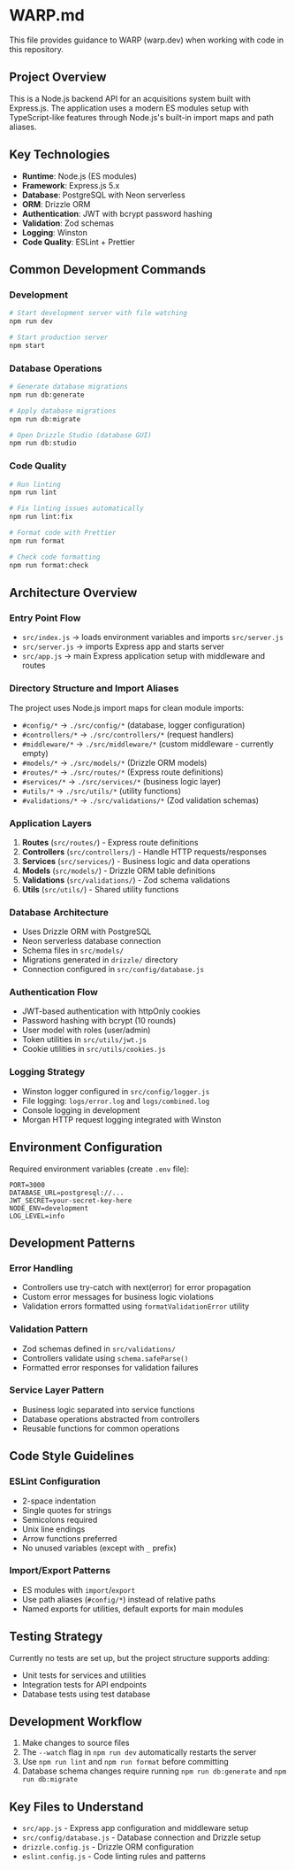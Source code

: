 # WARP.md

This file provides guidance to WARP (warp.dev) when working with code in this repository.

## Project Overview

This is a Node.js backend API for an acquisitions system built with Express.js. The application uses a modern ES modules setup with TypeScript-like features through Node.js's built-in import maps and path aliases.

## Key Technologies

- **Runtime**: Node.js (ES modules)
- **Framework**: Express.js 5.x
- **Database**: PostgreSQL with Neon serverless
- **ORM**: Drizzle ORM
- **Authentication**: JWT with bcrypt password hashing
- **Validation**: Zod schemas
- **Logging**: Winston
- **Code Quality**: ESLint + Prettier

## Common Development Commands

### Development
```bash
# Start development server with file watching
npm run dev

# Start production server
npm start
```

### Database Operations
```bash
# Generate database migrations
npm run db:generate

# Apply database migrations
npm run db:migrate

# Open Drizzle Studio (database GUI)
npm run db:studio
```

### Code Quality
```bash
# Run linting
npm run lint

# Fix linting issues automatically
npm run lint:fix

# Format code with Prettier
npm run format

# Check code formatting
npm run format:check
```

## Architecture Overview

### Entry Point Flow
- `src/index.js` → loads environment variables and imports `src/server.js`
- `src/server.js` → imports Express app and starts server
- `src/app.js` → main Express application setup with middleware and routes

### Directory Structure and Import Aliases
The project uses Node.js import maps for clean module imports:
- `#config/*` → `./src/config/*` (database, logger configuration)
- `#controllers/*` → `./src/controllers/*` (request handlers)
- `#middleware/*` → `./src/middleware/*` (custom middleware - currently empty)
- `#models/*` → `./src/models/*` (Drizzle ORM models)
- `#routes/*` → `./src/routes/*` (Express route definitions)
- `#services/*` → `./src/services/*` (business logic layer)
- `#utils/*` → `./src/utils/*` (utility functions)
- `#validations/*` → `./src/validations/*` (Zod validation schemas)

### Application Layers
1. **Routes** (`src/routes/`) - Express route definitions
2. **Controllers** (`src/controllers/`) - Handle HTTP requests/responses
3. **Services** (`src/services/`) - Business logic and data operations
4. **Models** (`src/models/`) - Drizzle ORM table definitions
5. **Validations** (`src/validations/`) - Zod schema validations
6. **Utils** (`src/utils/`) - Shared utility functions

### Database Architecture
- Uses Drizzle ORM with PostgreSQL
- Neon serverless database connection
- Schema files in `src/models/`
- Migrations generated in `drizzle/` directory
- Connection configured in `src/config/database.js`

### Authentication Flow
- JWT-based authentication with httpOnly cookies
- Password hashing with bcrypt (10 rounds)
- User model with roles (user/admin)
- Token utilities in `src/utils/jwt.js`
- Cookie utilities in `src/utils/cookies.js`

### Logging Strategy
- Winston logger configured in `src/config/logger.js`
- File logging: `logs/error.log` and `logs/combined.log`
- Console logging in development
- Morgan HTTP request logging integrated with Winston

## Environment Configuration

Required environment variables (create `.env` file):
```env
PORT=3000
DATABASE_URL=postgresql://...
JWT_SECRET=your-secret-key-here
NODE_ENV=development
LOG_LEVEL=info
```

## Development Patterns

### Error Handling
- Controllers use try-catch with next(error) for error propagation
- Custom error messages for business logic violations
- Validation errors formatted using `formatValidationError` utility

### Validation Pattern
- Zod schemas defined in `src/validations/`
- Controllers validate using `schema.safeParse()`
- Formatted error responses for validation failures

### Service Layer Pattern
- Business logic separated into service functions
- Database operations abstracted from controllers
- Reusable functions for common operations

## Code Style Guidelines

### ESLint Configuration
- 2-space indentation
- Single quotes for strings
- Semicolons required
- Unix line endings
- Arrow functions preferred
- No unused variables (except with `_` prefix)

### Import/Export Patterns
- ES modules with `import`/`export`
- Use path aliases (`#config/*`) instead of relative paths
- Named exports for utilities, default exports for main modules

## Testing Strategy

Currently no tests are set up, but the project structure supports adding:
- Unit tests for services and utilities
- Integration tests for API endpoints
- Database tests using test database

## Development Workflow

1. Make changes to source files
2. The `--watch` flag in `npm run dev` automatically restarts the server
3. Use `npm run lint` and `npm run format` before committing
4. Database schema changes require running `npm run db:generate` and `npm run db:migrate`

## Key Files to Understand

- `src/app.js` - Express app configuration and middleware setup
- `src/config/database.js` - Database connection and Drizzle setup
- `drizzle.config.js` - Drizzle ORM configuration
- `eslint.config.js` - Code linting rules and patterns
